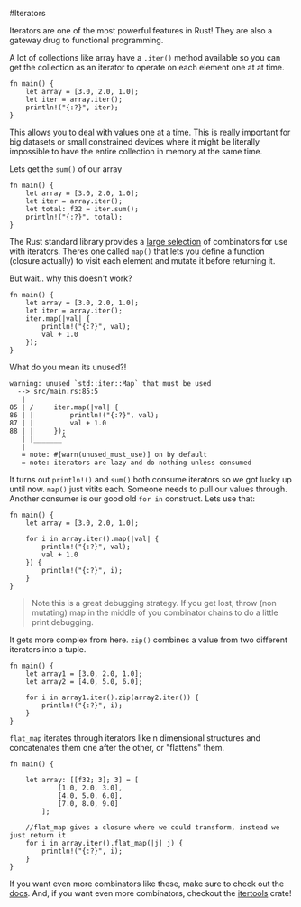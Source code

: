 #Iterators


Iterators are one of the most powerful features in Rust! They are also a gateway drug to functional programming.

A lot of collections like array have a `.iter()` method available so you can get the collection as an iterator to operate on each element one at at time.

```rust,editable
fn main() {
    let array = [3.0, 2.0, 1.0];
    let iter = array.iter();
    println!("{:?}", iter);
}
```

This allows you to deal with values one at a time. This is really important for big datasets or small constrained devices where it might be literally impossible to have the entire collection in memory at the same time.

Lets get the `sum()` of our array
```rust,editable
fn main() {
    let array = [3.0, 2.0, 1.0];
    let iter = array.iter();
    let total: f32 = iter.sum();
    println!("{:?}", total);
}
```

The Rust standard library provides a [large selection](https://doc.rust-lang.org/std/iter/trait.Iterator.html) of combinators for use with iterators. Theres one called `map()` that lets you define a function (closure actually) to visit each element and mutate it before returning it.

But wait.. why this doesn't work?

```rust,no_run
fn main() {
    let array = [3.0, 2.0, 1.0];
    let iter = array.iter();
    iter.map(|val| {
        println!("{:?}", val);
        val + 1.0
    });
}
```
What do you mean its unused?!
```text
warning: unused `std::iter::Map` that must be used
  --> src/main.rs:85:5
   |
85 | /     iter.map(|val| {
86 | |         println!("{:?}", val);
87 | |         val + 1.0
88 | |     });
   | |_______^
   |
   = note: #[warn(unused_must_use)] on by default
   = note: iterators are lazy and do nothing unless consumed
```

It turns out `println!()` and `sum()` both consume iterators so we got lucky up until now. `map()` just vitits each. Someone needs to pull our values through. Another consumer is our good old `for in` construct. Lets use that:

```rust,editable
fn main() {
    let array = [3.0, 2.0, 1.0];

    for i in array.iter().map(|val| {
        println!("{:?}", val);
        val + 1.0
    }) {
        println!("{:?}", i);
    }
}
```

> Note this is a great debugging strategy. If you get lost, throw (non mutating) map in the middle of you combinator chains to do a little print debugging.

It gets more complex from here. `zip()` combines a value from two different iterators into a tuple.

```rust,editable
fn main() {
    let array1 = [3.0, 2.0, 1.0];
    let array2 = [4.0, 5.0, 6.0];

    for i in array1.iter().zip(array2.iter()) {
        println!("{:?}", i);
    }
}
```

`flat_map` iterates through iterators like n dimensional structures and concatenates them one after the other, or "flattens" them.
```rust,editable
fn main() {

    let array: [[f32; 3]; 3] = [
            [1.0, 2.0, 3.0],
            [4.0, 5.0, 6.0],
            [7.0, 8.0, 9.0]
        ];

    //flat_map gives a closure where we could transform, instead we just return it
    for i in array.iter().flat_map(|j| j) {
        println!("{:?}", i);
    }
}
```

If you want even more combinators like these, make sure to check out the [docs](https://doc.rust-lang.org/std/iter/trait.Iterator.html). And, if you want even more combinators, checkout the [itertools](https://docs.rs/itertools/0.8.0/itertools/) crate!
